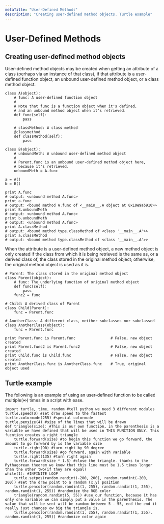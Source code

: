 ```yaml
---
metaTitle: "User-Defined Methods"
description: "Creating user-defined method objects, Turtle example"
---
```


# User-Defined Methods




## Creating user-defined method objects


User-defined method objects may be created when getting an attribute of a class (perhaps via an instance of that class), if that attribute is a user-defined function object, an unbound user-defined method object, or a class method object.

```
class A(object):
    # func: A user-defined function object
    #
    # Note that func is a function object when it's defined,
    # and an unbound method object when it's retrieved.
    def func(self): 
        pass

    # classMethod: A class method
    @classmethod
    def classMethod(self):
        pass

class B(object):
    # unboundMeth: A unbound user-defined method object
    #
    # Parent.func is an unbound user-defined method object here,
    # because it's retrieved.
    unboundMeth = A.func

a = A()
b = B()

print A.func
# output: <unbound method A.func>
print a.func
# output: <bound method A.func of <__main__.A object at 0x10e9ab910>>
print B.unboundMeth
# output: <unbound method A.func>
print b.unboundMeth
# output: <unbound method A.func>
print A.classMethod
# output: <bound method type.classMethod of <class '__main__.A'>>
print a.classMethod
# output: <bound method type.classMethod of <class '__main__.A'>>

```

When the attribute is a user-defined method object, a new method object is only created if the class from which it is being retrieved is the same as, or a derived class of, the class stored in the original method object; otherwise, the original method object is used as it is.

```
# Parent: The class stored in the original method object
class Parent(object):
    # func: The underlying function of original method object
    def func(self): 
        pass
    func2 = func

# Child: A derived class of Parent
class Child(Parent):
    func = Parent.func

# AnotherClass: A different class, neither subclasses nor subclassed
class AnotherClass(object):
    func = Parent.func
    
print Parent.func is Parent.func                # False, new object created
print Parent.func2 is Parent.func2              # False, new object created
print Child.func is Child.func                  # False, new object created
print AnotherClass.func is AnotherClass.func    # True, original object used

```



## Turtle example


The following is an example of using an user-defined function to be called multiple(∞) times in a script with ease.

```
import turtle, time, random #tell python we need 3 different modules
turtle.speed(0) #set draw speed to the fastest 
turtle.colormode(255) #special colormode
turtle.pensize(4) #size of the lines that will be drawn
def triangle(size): #This is our own function, in the parenthesis is a variable we have defined that will be used in THIS FUNCTION ONLY. This fucntion creates a right triangle
    turtle.forward(size) #to begin this function we go forward, the amount to go forward by is the variable size
    turtle.right(90) #turn right by 90 degree
    turtle.forward(size) #go forward, again with variable
    turtle.right(135) #turn right again
    turtle.forward(size * 1.5) #close the triangle. thanks to the Pythagorean theorem we know that this line must be 1.5 times longer than the other two(if they are equal)
while(1): #INFINITE LOOP
    turtle.setpos(random.randint(-200, 200), random.randint(-200, 200)) #set the draw point to a random (x,y) position
    turtle.pencolor(random.randint(1, 255), random.randint(1, 255), random.randint(1, 255)) #randomize the RGB color
    triangle(random.randint(5, 55)) #use our function, because it has only one variable we can simply put a value in the parenthesis. The value that will be sent will be random between 5 - 55, end the end it really just changes ow big the triangle is.
    turtle.pencolor(random.randint(1, 255), random.randint(1, 255), random.randint(1, 255)) #randomize color again

```

